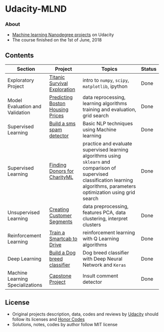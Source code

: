 # Udacity-MLND
### About
* [Machine learning Nanodegree projects](https://eg.udacity.com/course/machine-learning-engineer-nanodegree--nd009) on Udacity
* The course finished on the 1st of June, 2018

## Contents 
Section | Project | Topics | Status
--- | --- | --- | ---
Exploratory Project | [Titanic Survival Exploration](https://github.com/abdelmalek13/Udacity-MLND/tree/master/Introductory%20Project%20-%20Titanic%20Survival%20Exploration) | intro to `numpy`, `scipy`, `matplotlib`, ipython | Done
Model Evaluation and Validation | [Predicting Boston Housing Prices](https://github.com/abdelmalek13/Udacity-MLND/tree/master/Predicting%20Boston%20Housing%20Prices%20-%20Boston%20Housing) | data reprocessing, learning algorithms training and evaluation, grid search | Done
Supervised Learning | [Build a sms spam detector](https://github.com/abdelmalek13/Udacity-MLND/tree/master/sms%20spam%20detector%20-%20Inference%20Bayesian) | Basic NLP techniques using Machine learning | Done
Supervised Learning | [Finding Donors for CharityML](https://github.com/abdelmalek13/Udacity-MLND/tree/master/Finding%20Donors%20for%20CharityML) | practice and evaluate supervised learning algorithms using `sklearn` and comparison of supervised classification learning algorithms, parameters optimization using grid search  | Done
Unsupervised Learning | [Creating Customer Segments](https://github.com/abdelmalek13/Udacity-MLND/tree/master/Customer%20segments) | data preprocessing, features PCA, data clustering, interpret clusters | Done
Reinforcement Learning | [Train a Smartcab to Drive](https://github.com/abdelmalek13/Udacity-MLND/tree/master/smartcab) | reinforcement learning with Q Learning algorithms | Done
Deep Learning | [Build a Dog breed classifier](https://github.com/abdelmalek13/Udacity-MLND/tree/master/dog-breed) | Dog breed classifier with Deep Neural Network and `Keras` | Done 
Machine Learning Specializations | [Capstone Project](https://github.com/abdelmalek13/Udacity-MLND/tree/master/Capstone) | Insult comment detector | Done

## License
- Original projects description, data, codes and reviews by [Udacity](www.udacity.com) should follow its licenses and [Honor Codes](https://udacity.zendesk.com/hc/en-us/articles/210667103-What-is-the-Udacity-Honor-Code-)
- Solutions, notes, codes by author follow MIT license
